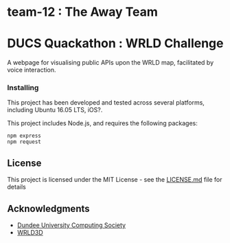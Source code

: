 # team-12 : The Away Team
# DUCS Quackathon : WRLD Challenge

A webpage for visualising public APIs upon the WRLD map, facilitated by voice interaction.

### Installing

This project has been developed and tested across several platforms, including Ubuntu 16.05 LTS, iOS?.

This project includes Node.js, and requires the following packages:

```
npm express
npm request
```
## License

This project is licensed under the MIT License - see the [LICENSE.md](LICENSE.md) file for details

## Acknowledgments

* [Dundee University Computing Society](https://www.facebook.com/groups/DundeeComputingSociety/)
* [WRLD3D](https://www.wrld3d.com/)
